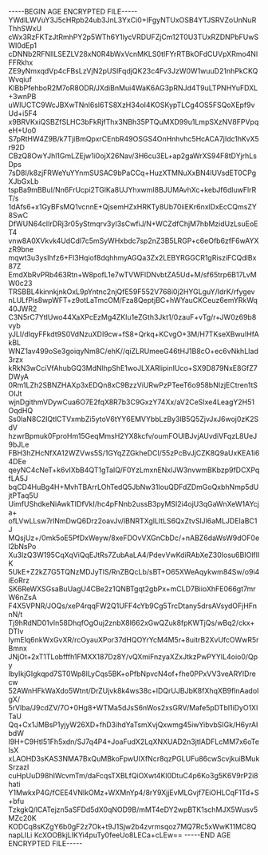 -----BEGIN AGE ENCRYPTED FILE-----
YWdlLWVuY3J5cHRpb24ub3JnL3YxCi0+IFgyNTUxOSB4YTJSRVZoUnNuRThhSWxU
cWx3RzFKTzJtRmhPY2p5WTh6Y1lycVRDUFZjCm12T0U3TUxRZDNPbFUwSWl0dEp1
cDNNb2RFNllLSEZLV28xN0R4bWxVcnMKLS0tIFYrRTBkOFdCUVpXRmo4NlFFRkhx
ZE9yNmxqdVp4cFBsLzVjN2pUSlFqdjQK23c4Fv3JzW0W1wuuD21nhPkCKQWvqiuf
KlBbPfehboR2M7oR8ODR/JXdiBnMui4WaK6AG3pRNJd4T9uLTPNHYuFDXL+3wnPB
uWlUCTC9WcJBXwTNnI6sl6TS8XzH34oI4KOSKypTLCg4OS5FSQoXEpf9vUd+i5F4
x9BRVKxiQSBZfSLHC3bFkRjfThx3NBh35PTQuMXD99u1LmpSXzNV8FPVpqeH+Uo0
S7pRtHW4Z9B/k7TjiBmQpxrCEnbR49OSGS4OnHnhvhc5HcACA7jIdc1hKvX5r92D
CBzQ8OwYJhl1GmLZEjw1i0ojX26Nav/3H6cu3EL+ap2gaWrXS94F8tDYjrhLsDps
7sD8I/k8zjFRWeYuYYnmSUSAC9bPaCCq+HuzXTMNuXxBN4lUVsdET0CPgXJbGxLb
tspBa9mBBuI/Nn6FrUcpi2TGlKa8UJYhxwmI8BJUMAvhXc+kebJf6dluwFlrRT/s
1dAfs6+x1GyBFsMQ1vcnnE+QjsemHZxHRKTy8Ub70iiEKr6nxlDxEcCQmsZY8SwC
DfWUN64clIrDRj3r05yStmqrv3yI3sCwfiJ/N+WCZdfChjM7hbMzidUzLsuEoET4
vnw8A0XVkvk4UdCdI7c5mSyWHxbdc7sp2nZ3B5LRGP+c6eOfb6zfF6wAYXzR9bne
mqwt3u3ysIhfz6+Fl3Hqiof8dqhhmyAGQa3Zx2LEBYRGGCR1gRisziFCQdlBx87Z
EmdXbRvPRb463Rtn+W8pofL1e7wTVWFlDNvbtZA5Ud+M/sf65trp6B17LvMW0c23
TRSBBL4kinnkjnkOxL9pYntnc2njQfE59F552V768i0j2HYGLguY/IdrK/rfygev
nLULfPis8wpWFT+z9otLaTmcOM/Fza8QeptjBC+hWYauCKCeuz6emYRkWq40JWR2
C3N5rC7YtIUwo44XaXPcEzMg4ZKlu1eZGth3Jkt1/0zauF+vTg/r+JW0z69b8vyb
yJLI/dIqyFFkdt9S0VdNzuXDI9cw+fS8+Qrkq+KCvgO+3M/H7TKseXBwuIHfAkBL
WNZ1av499oSe3goiqyNm8C/ehK//qiZLRUmeeG46tHJ1B8cO+ec6vNkhLIad3rzx
kRkN3wCciVfAhubGQ3MdNlhpShE1woJLXARlipinIUco+SX9D879NxE8GfZ7DWyA
0Rm1LZh2SBNZHAXp3xEDQn8xC9BzzViURwPzPTeeT6o958bNIzjECtren1tSOIJt
wjnDgithmVDywCua6O7E2fqX8R7b3C9GxzY74Xx/aV2CeSIxe4LeagY2H51OqdHQ
Ss0laN8C2IQtlCTVxmbZi5ytoV6tYY6EMVYbbLzBy3lB5Q5ZjvJxJ6woj0zK2SdV
hzwrBpmuk0FproHm15GeqMmsH2YX8kcfv/oumFOUlBJvjAUvdiVFqzL8UeJ9bJLe
FBH3hZHcNfXA12WZVws5S/1GYqZZGkheDCI/55zPcBvJjCZK8Q9aUxKEA1i64DEe
qeyNC4cNeT+k6vIXbB4QT1gTaIQ/F0YzLmxnENxlJW3nvwmBKbzp9fDCXPqfLA5J
bqCD4HuBg4H+MvhTBArrLOhTedQ5JbNw31IouQDFdZDmGoQxbhNmp5dUjtPTaq5U
UimfUShdkeNiAwkTIDfVkI/hc4pFNnb2ussB3pyMSI2i4ojU3qGaWnXeW1AYcja+
ofLVwLLsw7rlNmDwQ6Drz2oavJv/lBNRTXglLltLS6QxZtvSlJl6aMLJDEIaBC1J
MQsjUz+/0mk5oE5PfDxWeyw/8xeFDOvVXGnCbDc/+nABZ6daWsW9dOF0el2bNsPo
Xu3lzQ3W195CqXqViQqEJtRs7ZubAaLA4/PdevVwKdiRAbXeZ30Iosu6BIOlfIIK
5UkE+Z2kZ7G5TQNzMDJyTlS/RnZBQcLb/sBT+O65XWeAqykwm84Sw/o9i4iEoRrz
SK6ReWXSGsaBuUagU4CBe2z1QNBTgqt2gbPx+mCLD7BiioXhFE066gt7mrW6nZsA
F4X5VPNR/JOQs/xeP4rqqFW2Q1UFF4cYb9Cg5TrcDtany5drsAVsydOFjHFnnN/t
Tj9hRdND01vIn58DhqfOgOuj2znbX8l662xGwQZuk8fpKWTjQs/wBq2/ckx+DTlv
IymElq6nkWxGvXR/rcOyauXPor37dHQOYrYcM4M5r+8uitrB2XvUfcOWwR5rBmnx
JNjOt+2xT1TLobfffh1FMXX187Dz8Y/vQXmiFnzyaXZxJtkzPwPYYIL4oio0/Qpy
IbyIkjGIgkqpd7ST0Wp8lLyCqs5BK+oPfbNpvcN4of+fhe0PPxVV3veARYIDrecw
52AWnHFkWaXdo5Wtnt/DrZUjvk8k4ws38c+lDQrUJBJbK8fXhqXB9flnAadoIgX/
5rVlba/J9cdZV/7O+0Hg8+WTMa5dJsS6nWos2xsGRV/Mafe5pDTbl1iDyO1XlTaU
Qq+Cx1JMBsP1yjyW26XD+fhD3ihdYaTsmXvjQxwmg45iwYibvbSIGk/H6yrAIbdW
l9H+C9HtI51Fh5xdn/SJ7q4P4+JoaFudX2LqXNXUAD2n3jtlADFLcMM7x6oTelsX
xLAOHD3sKAS3NMA7BxQuMBkoFpwUIXfNcr8qzPGLUFu86cwScvjkuiBMukSrzazI
cuHpUuD98hIWcvmTm/daFcqsTXBLfQiOXwt4Kl0DtuC4p6Ko3g5K6V9rP2i8hati
Y1MwkxP4G/fCEE4VNlkOMz+WXMnYp4/8rY9XjjEvMLGvjf7EiOHLCqF1Td+S+bfu
TzkgkQ/lCATejzn5aSFDd5dX0qNOD9B/mMT4eDY2wpBTK1schMJX5Wusv5MZc20K
KODCq8sKZgY6b0gF2z7Ok+t9J1Sjw2b4zvrmsqoz7MQ7Rc5xWwK11MC8QnapLILi
KcXOOBkjLIKYi4puTy0feeUo8LECa+cLEw==
-----END AGE ENCRYPTED FILE-----
